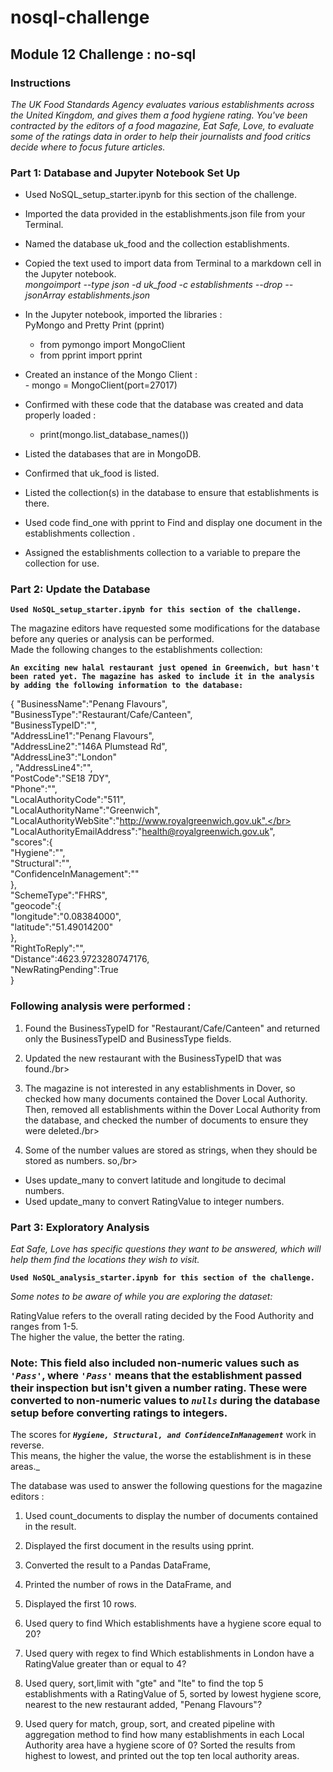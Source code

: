 # nosql-challenge
## Module 12 Challenge : no-sql
### Instructions
_The UK Food Standards Agency evaluates various establishments across the United Kingdom, and gives them a food hygiene rating. You've been contracted by the editors of a food magazine, Eat Safe, Love, to evaluate some of the ratings data in order to help their journalists and food critics decide where to focus future articles._

### Part 1: Database and Jupyter Notebook Set Up
- Used NoSQL_setup_starter.ipynb for this section of the challenge.

- Imported the data provided in the establishments.json file from your Terminal.
- Named the database uk_food and the collection establishments.
- Copied the text used to import data from Terminal to a markdown cell in the Jupyter notebook.</br>
  _mongoimport --type json -d uk_food -c establishments --drop --jsonArray establishments.json_

- In the Jupyter notebook, imported the libraries : </br> PyMongo and Pretty Print (pprint) </br>
    - from pymongo import MongoClient 
    - from pprint import pprint

- Created an instance of the Mongo Client : </br>
      - mongo = MongoClient(port=27017)

-   Confirmed with these code that the database was created and data properly loaded :</br>
    - print(mongo.list_database_names())

- Listed the databases that are in MongoDB.
- Confirmed that uk_food is listed.
- Listed the collection(s) in the database to ensure that establishments is there.
- Used code find_one with pprint to Find and display one document in the establishments collection .
- Assigned the establishments collection to a variable to prepare the collection for use.

### Part 2: Update the Database
**`Used NoSQL_setup_starter.ipynb for this section of the challenge.`**

The magazine editors have requested some modifications for the database before any queries or analysis can be performed. </br>
Made the following changes to the establishments collection:

**`An exciting new halal restaurant just opened in Greenwich, but hasn't been rated yet. The magazine has asked to include it in the analysis by adding the following information to the database:`**

{
    "BusinessName":"Penang Flavours",</br>
    "BusinessType":"Restaurant/Cafe/Canteen",</br>
    "BusinessTypeID":"",</br>
    "AddressLine1":"Penang Flavours",</br>
    "AddressLine2":"146A Plumstead Rd",</br>
    "AddressLine3":"London"</br>,
    "AddressLine4":"",</br>
    "PostCode":"SE18 7DY",</br>
    "Phone":"",</br>
    "LocalAuthorityCode":"511",</br>
    "LocalAuthorityName":"Greenwich",</br>
    "LocalAuthorityWebSite":"http://www.royalgreenwich.gov.uk",</br>
    "LocalAuthorityEmailAddress":"health@royalgreenwich.gov.uk",</br>
    "scores":{</br>
        "Hygiene":"",</br>
        "Structural":"",</br>
        "ConfidenceInManagement":""</br>
    },</br>
    "SchemeType":"FHRS",</br>
    "geocode":{</br>
        "longitude":"0.08384000",</br>
        "latitude":"51.49014200"</br>
    },</br>
    "RightToReply":"",</br>
    "Distance":4623.9723280747176,</br>
    "NewRatingPending":True</br>
}</br>
### Following analysis were performed :
1. Found the BusinessTypeID for "Restaurant/Cafe/Canteen" and returned only the BusinessTypeID and BusinessType fields.</br>

2. Updated the new restaurant with the BusinessTypeID that was found./br>

3. The magazine is not interested in any establishments in Dover, so checked how many documents contained the Dover Local Authority. Then, removed all establishments within the Dover Local Authority from the database, and checked the number of documents to ensure they were deleted./br>

4. Some of the number values are stored as strings, when they should be stored as numbers. so,/br>

  - Uses update_many to convert latitude and longitude to decimal numbers.
  - Used update_many to convert RatingValue to integer numbers.

### Part 3: Exploratory Analysis
_Eat Safe, Love has specific questions they want to be answered, which will help them find the locations they wish to visit._

**`Used NoSQL_analysis_starter.ipynb for this section of the challenge.`**

_Some notes to be aware of while you are exploring the dataset:_</br>

RatingValue refers to the overall rating decided by the Food Authority and ranges from 1-5. </br>The higher the value, the better the rating.</br>
### Note: This field also included non-numeric values such as ***`'Pass'`***, where ***`'Pass'`*** means that the establishment passed their inspection but isn't given a number rating. These were converted to  non-numeric values to ***`nulls`*** during the database setup before converting ratings to integers.</br>

The scores for ***`Hygiene, Structural, and ConfidenceInManagement`*** work in reverse.</br> 
This means, the higher the value, the worse the establishment is in these areas._</br>

The database was used to answer the following questions for the magazine editors :</br>

1.  Used count_documents to display the number of documents contained in the result.

2.  Displayed the first document in the results using pprint.

3.  Converted the result to a Pandas DataFrame,
4.  Printed the number of rows in the DataFrame, and
5.  Displayed the first 10 rows.

6.  Used query to find Which establishments have a hygiene score equal to 20?

7.  Used query with regex to find Which establishments in London have a RatingValue greater than or equal to 4?

8.  Used query, sort,limit with "gte" and "lte" to find the top 5 establishments with a RatingValue of 5, sorted by lowest hygiene score, nearest to the new restaurant added, "Penang Flavours"?

9.  Used query for match, group, sort, and created pipeline with aggregation method to find how many establishments in each Local Authority area have a hygiene score of 0? Sorted the results from highest to lowest, and printed out the top ten local authority areas.


